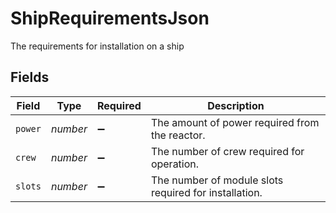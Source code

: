 # ShipRequirementsJson

The requirements for installation on a ship


## Fields

| Field                                                 | Type                                                  | Required                                              | Description                                           |
| ----------------------------------------------------- | ----------------------------------------------------- | ----------------------------------------------------- | ----------------------------------------------------- |
| `power`                                               | *number*                                              | :heavy_minus_sign:                                    | The amount of power required from the reactor.        |
| `crew`                                                | *number*                                              | :heavy_minus_sign:                                    | The number of crew required for operation.            |
| `slots`                                               | *number*                                              | :heavy_minus_sign:                                    | The number of module slots required for installation. |